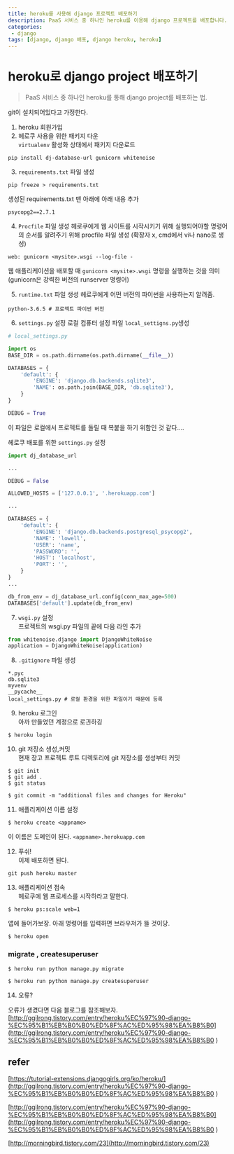 ```yaml
---
title: heroku를 사용해 django 프로젝트 배포하기
description: PaaS 서비스 중 하나인 heroku를 이용해 django 프로젝트를 배포합니다.
categories:
 - django
tags: [django, django 배포, django heroku, heroku]
---
```


# heroku로 django project 배포하기
> PaaS 서비스 중 하나인 heroku를 통해 django project를 배포하는 법.

git이 설치되어있다고 가정한다.

1. heroku 회원가입
2. 헤로쿠 사용을 위한 패키지 다운  
`virtualenv` 활성화 상태에서 패키지 다운로드
```
pip install dj-database-url gunicorn whitenoise
```
3. `requirements.txt` 파일 생성
```
pip freeze > requirements.txt
```
생성된 requirements.txt 맨 아래에 아래 내용 추가
```
psycopg2==2.7.1
```

4. `Procfile` 파일 생성
헤로쿠에게 웹 사이트를 시작시키기 위해 실행되어야할 명령어의 순서를 알려주기 위해 procfile 파일 생성 (확장자 x, cmd에서 vi나 nano로 생성)
```
web: gunicorn <mysite>.wsgi --log-file -
``` 

웹 애플리케이션을 배포할 때 `gunicorn <mysite>.wsgi` 명령을 실행하는 것을 의미  
(gunicorn은 강력한 버전의 runserver 명령어)

5. `runtime.txt` 파일 생성
헤로쿠에게 어떤 버전의 파이썬을 사용하는지 알려줌.
```
python-3.6.5 # 프로젝트 파이썬 버전
```

6. `settings.py` 설정
로컬 컴퓨터 설정 파일 `local_settigns.py`생성 

```python
# local_settings.py

import os
BASE_DIR = os.path.dirname(os.path.dirname(__file__))

DATABASES = {
    'default': {
        'ENGINE': 'django.db.backends.sqlite3',
        'NAME': os.path.join(BASE_DIR, 'db.sqlite3'),
    }
}

DEBUG = True
```

이 파일은 로컬에서 프로젝트를 돌릴 때 복붙을 하기 위함인 것 같다....

헤로쿠 배포를 위한 `settings.py` 설정

```python
import dj_database_url

...

DEBUG = False

ALLOWED_HOSTS = ['127.0.0.1', '.herokuapp.com']

...

DATABASES = {
    'default': {
        'ENGINE': 'django.db.backends.postgresql_psycopg2',
        'NAME': 'lowell',
        'USER': 'name',
        'PASSWORD': '',
        'HOST': 'localhost',
        'PORT': '',
    }
}
...

db_from_env = dj_database_url.config(conn_max_age=500)
DATABASES['default'].update(db_from_env)
```

7. `wsgi.py` 설정  
프로젝트의 wsgi.py 파일의 끝에 다음 라인 추가

```python
from whitenoise.django import DjangoWhiteNoise
application = DjangoWhiteNoise(application)
```

8. `.gitignore` 파일 생성  

```
*.pyc
db.sqlite3
myvenv
__pycache__
local_settings.py # 로컬 환경을 위한 파일이기 때문에 등록
```

9. heroku 로그인   
아까 만들었던 계정으로 로긘하깅

```
$ heroku login
```

10. git 저장소 생성,커밋  
현재 장고 프로젝트 루트 디렉토리에 git 저장소를 생성부터 커밋

```
$ git init
$ git add . 
$ git status 

$ git commit -m "additional files and changes for Heroku"
```

11. 애플리케이션 이름 설정

```
$ heroku create <appname>
```

이 이름은 도메인이 된다. `<appname>.herokuapp.com`

12. 푸쉬!  
이제 배포하면 된다.

```
git push heroku master
```

13. 애플리케이션 접속  
헤로쿠에 웹 프로세스를 시작하라고 말한다.

```
$ heroku ps:scale web=1
```

앱에 들어가보장. 아래 명령어를 입력하면 브라우저가 뜰 것이당.

```
$ heroku open
```

### migrate , createsuperuser 

```
$ heroku run python manage.py migrate

$ heroku run python manage.py createsuperuser
```

14. 오류?   

오류가 생겼다면 다음 블로그를 참조해보자.
[http://ggilrong.tistory.com/entry/heroku%EC%97%90-django-%EC%95%B1%EB%B0%B0%ED%8F%AC%ED%95%98%EA%B8%B0](http://ggilrong.tistory.com/entry/heroku%EC%97%90-django-%EC%95%B1%EB%B0%B0%ED%8F%AC%ED%95%98%EA%B8%B0
)
## refer
[https://tutorial-extensions.djangogirls.org/ko/heroku/](http://ggilrong.tistory.com/entry/heroku%EC%97%90-django-%EC%95%B1%EB%B0%B0%ED%8F%AC%ED%95%98%EA%B8%B0
)

[http://ggilrong.tistory.com/entry/heroku%EC%97%90-django-%EC%95%B1%EB%B0%B0%ED%8F%AC%ED%95%98%EA%B8%B0](http://ggilrong.tistory.com/entry/heroku%EC%97%90-django-%EC%95%B1%EB%B0%B0%ED%8F%AC%ED%95%98%EA%B8%B0
)

[http://morningbird.tistory.com/23](http://morningbird.tistory.com/23)